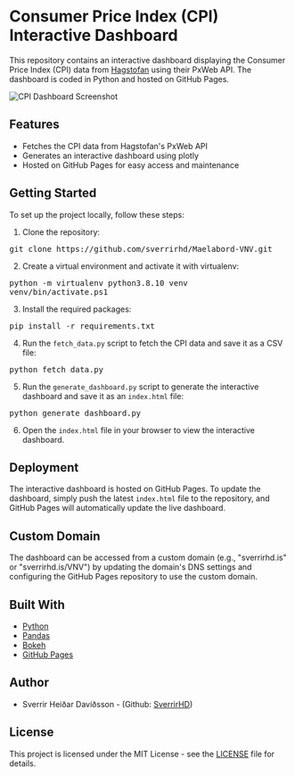 # Consumer Price Index (CPI) Interactive Dashboard

This repository contains an interactive dashboard displaying the Consumer Price Index (CPI) data from [Hagstofan](https://www.statice.is/) using their PxWeb API. The dashboard is coded in Python and hosted on GitHub Pages.

![CPI Dashboard Screenshot](screenshot.png)

## Features

- Fetches the CPI data from Hagstofan's PxWeb API
- Generates an interactive dashboard using plotly
- Hosted on GitHub Pages for easy access and maintenance

## Getting Started

To set up the project locally, follow these steps:

1. Clone the repository:
<pre>
git clone https://github.com/sverrirhd/Maelabord-VNV.git
</pre>


2. Create a virtual environment and activate it with virtualenv:
<pre>
python -m virtualenv python3.8.10 venv
venv/bin/activate.ps1
</pre>


3. Install the required packages:
<pre>
pip install -r requirements.txt
</pre>


4. Run the `fetch_data.py` script to fetch the CPI data and save it as a CSV file:
<pre>
python fetch_data.py
</pre>


5. Run the `generate_dashboard.py` script to generate the interactive dashboard and save it as an `index.html` file:
<pre>
python generate_dashboard.py
</pre>


6. Open the `index.html` file in your browser to view the interactive dashboard.

## Deployment

The interactive dashboard is hosted on GitHub Pages. To update the dashboard, simply push the latest `index.html` file to the repository, and GitHub Pages will automatically update the live dashboard.

## Custom Domain

The dashboard can be accessed from a custom domain (e.g., "sverrirhd.is" or "sverrirhd.is/VNV") by updating the domain's DNS settings and configuring the GitHub Pages repository to use the custom domain.

## Built With

- [Python](https://www.python.org/)
- [Pandas](https://pandas.pydata.org/)
- [Bokeh](https://bokeh.org/)
- [GitHub Pages](https://pages.github.com/)

## Author

- Sverrir Heiðar Davíðsson - (Github: [SverrirHD](https://github.com/sverrirhd))

## License

This project is licensed under the MIT License - see the [LICENSE](LICENSE) file for details.
